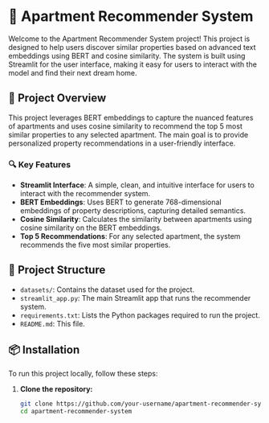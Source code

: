 # 🏡 Apartment Recommender System

Welcome to the Apartment Recommender System project! This project is designed to help users discover similar properties based on advanced text embeddings using BERT and cosine similarity. The system is built using Streamlit for the user interface, making it easy for users to interact with the model and find their next dream home.

## 🚀 Project Overview

This project leverages BERT embeddings to capture the nuanced features of apartments and uses cosine similarity to recommend the top 5 most similar properties to any selected apartment. The main goal is to provide personalized property recommendations in a user-friendly interface.

### 🔍 Key Features
- **Streamlit Interface**: A simple, clean, and intuitive interface for users to interact with the recommender system.
- **BERT Embeddings**: Uses BERT to generate 768-dimensional embeddings of property descriptions, capturing detailed semantics.
- **Cosine Similarity**: Calculates the similarity between apartments using cosine similarity on the BERT embeddings.
- **Top 5 Recommendations**: For any selected apartment, the system recommends the five most similar properties.

## 📂 Project Structure

- `datasets/`: Contains the dataset used for the project.
- `streamlit_app.py`: The main Streamlit app that runs the recommender system.
- `requirements.txt`: Lists the Python packages required to run the project.
- `README.md`: This file.

## 📦 Installation

To run this project locally, follow these steps:

1. **Clone the repository:**
   ```bash
   git clone https://github.com/your-username/apartment-recommender-system.git
   cd apartment-recommender-system
